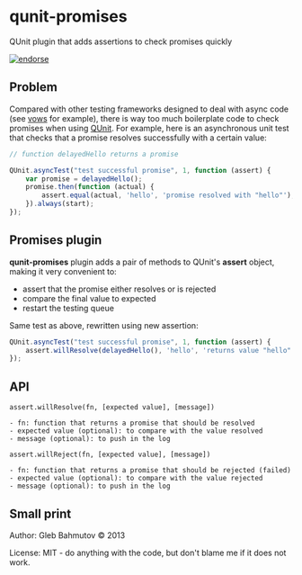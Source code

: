 # qunit-promises

QUnit plugin that adds assertions to check promises quickly

[![endorse][endorse-image]][endorse-url]

## Problem

Compared with other testing frameworks designed to deal with async code
(see [vows](http://vowsjs.org/) for example),
there is way too much boilerplate code to check promises when using
[QUnit](http://qunitjs.com/). For example, here is an asynchronous unit test
that checks that a promise resolves successfully with a certain value:

```javascript
// function delayedHello returns a promise

QUnit.asyncTest("test successful promise", 1, function (assert) {
    var promise = delayedHello();
    promise.then(function (actual) {
        assert.equal(actual, 'hello', 'promise resolved with "hello"');
    }).always(start);
});
```
## Promises plugin

**qunit-promises** plugin adds a pair of methods to QUnit's **assert** object,
making it very convenient to:

* assert that the promise either resolves or is rejected
* compare the final value to expected
* restart the testing queue

Same test as above, rewritten using new assertion:

```javascript
QUnit.asyncTest("test successful promise", 1, function (assert) {
    assert.willResolve(delayedHello(), 'hello', 'returns value "hello"');
});
```
## API

```
assert.willResolve(fn, [expected value], [message])

- fn: function that returns a promise that should be resolved
- expected value (optional): to compare with the value resolved
- message (optional): to push in the log
```

```
assert.willReject(fn, [expected value], [message])

- fn: function that returns a promise that should be rejected (failed)
- expected value (optional): to compare with the value rejected
- message (optional): to push in the log
```

## Small print

Author: Gleb Bahmutov &copy; 2013

License: MIT - do anything with the code, but don't blame me if it does not work.

[endorse-image]: https://api.coderwall.com/bahmutov/endorsecount.png
[endorse-url]: https://coderwall.com/bahmutov